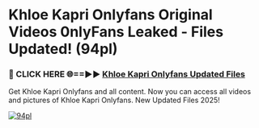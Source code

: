 # Khloe Kapri Onlyfans Original Videos 0nlyFans Leaked - Files Updated! (94pl)

<h3>🔴 CLICK HERE 🌐==►► <a href="https://tinyurl.com/3hn5wdd3" rel="nofollow">Khloe Kapri Onlyfans Updated Files</a></h3>

Get Khloe Kapri Onlyfans and all content. Now you can access all videos and pictures of Khloe Kapri Onlyfans. New Updated Files 2025!

[![94pl](https://i.imgur.com/4HnBqBT.gif)](https://tinyurl.com/3hn5wdd3)
